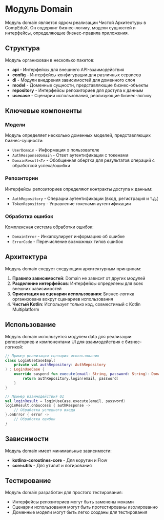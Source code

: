 # Модуль Domain

Модуль domain является ядром реализации Чистой Архитектуры в CompEduX. Он содержит бизнес-логику, модели сущностей и интерфейсы, определяющие бизнес-правила приложения.

## Структура

Модуль организован в несколько пакетов:

- **api** - Интерфейсы для внешнего API-взаимодействия
- **config** - Интерфейсы конфигурации для различных сервисов
- **di** - Модули внедрения зависимостей для доменного слоя
- **model** - Доменные сущности, представляющие бизнес-объекты
- **repository** - Интерфейсы репозиториев для доступа к данным
- **usecase** - Сценарии использования, реализующие бизнес-логику

## Ключевые компоненты

### Модели

Модуль определяет несколько доменных моделей, представляющих бизнес-сущности:

- `UserDomain` - Информация о пользователе
- `AuthResponseDomain` - Ответ аутентификации с токенами
- `DomainResult<T>` - Обобщенная обертка для результатов операций с обработкой успеха/ошибки

### Репозитории

Интерфейсы репозиториев определяют контракты доступа к данным:

- `AuthRepository` - Операции аутентификации (вход, регистрация и т.д.)
- `TokenRepository` - Управление токенами аутентификации

### Обработка ошибок

Комплексная система обработки ошибок:

- `DomainError` - Инкапсулирует информацию об ошибке
- `ErrorCode` - Перечисление возможных типов ошибок

## Архитектура

Модуль domain следует следующим архитектурным принципам:

1. **Правило зависимостей**: Domain не зависит от других модулей
2. **Разделение интерфейсов**: Интерфейсы определены для всех внешних зависимостей
3. **Ориентация на сценарии использования**: Бизнес-логика организована вокруг сценариев использования
4. **Чистый Kotlin**: Использует только код, совместимый с Kotlin Multiplatform

## Использование

Модуль domain используется модулем data для реализации репозиториев и компонентами UI для взаимодействия с бизнес-логикой:

```kotlin
// Пример реализации сценария использования
class LoginUseCaseImpl(
    private val authRepository: AuthRepository
) : LoginUseCase {
    override suspend fun execute(email: String, password: String): DomainResult<AuthResponseDomain> {
        return authRepository.login(email, password)
    }
}

// Пример взаимодействия UI
val loginResult = loginUseCase.execute(email, password)
loginResult.onSuccess { authResponse ->
    // Обработка успешного входа
}.onError { error ->
    // Обработка ошибки
}
```

## Зависимости

Модуль domain имеет минимальные зависимости:

- **kotlinx-coroutines-core** - Для корутин и Flow
- **core:utils** - Для утилит и логирования

## Тестирование

Модуль domain разработан для простого тестирования:

- Интерфейсы репозиториев могут быть заменены моками
- Сценарии использования могут быть протестированы изолированно
- Доменные модели могут быть легко созданы для тестирования
